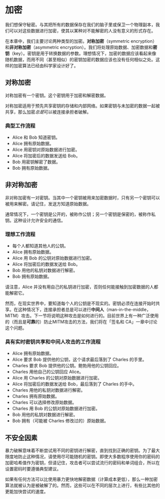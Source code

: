 # 加密

我们想保守秘密。与其把所有的数据保存在我们的脑子里或保卫一个物理副本，我们可以对这些数据进行加密，使其以某种对不能解密的人没有意义的形式存在。

在本章中，我们主要讨论两种类型的加密。**对称加密**（symmetric encryption）和**非对称加密**（asymmetric encryption）。我们将处理原始数据、加密数据和**密钥**（key）。密钥是用于转换数据的参数。理想情况下，加密的数据应该看起来像随机数据，而用不同（甚至相似）的密钥加密的数据应该也没有任何相似之处。这样的加密算法已经由科学家设计好了。

## 对称加密

对称加密有一个密钥。这个密钥用于加密和解密数据。

对称加密适用于预先共享密钥的存储和内部网络。如果密钥与未加密的数据一起被共享，那么加密*总是*可以被连接承担者破解。

### 典型工作流程

- Alice 和 Bob 知道密钥。
- Alice 拥有原始数据。
- Alice 用密钥对原始数据进行加密。
- Alice 将加密后的数据发送给 Bob。
- Bob 用密钥解密了数据。
- Bob 拥有原始数据。

## 非对称加密

非对称加密有一对密钥。当其中一个密钥被用来加密数据时，只有另一个密钥可以被用来解密。请记住，发送方知道原始数据。

通常情况下，一个密钥是公开的，被称作公钥；另一个密钥是保密的，被称作私钥。这种设计允许安全的通信。

### 理想工作流程

- 每个人都知道其他人的公钥。
- Alice 拥有原始数据。
- Alice 用 Bob 的公钥对原始数据进行加密。
- Alice 将加密后的数据发送给 Bob。
- Bob 用他的私钥对数据进行解密。
- Bob 拥有原始数据。

请注意，Alice 并没有用自己的私钥进行加密，否则任何能接触到加密数据的人都能解密它。

然而，在现实世界中，要知道每个人的公钥是不现实的。密钥必须在连接开始时共享。在这种情况下，连接承担者总是可以进行**中间人**（man-in-the-middle，MITM）攻击。下一节将说明这种攻击是如何进行的。目前世界上有一种广泛使用的（而且是**可靠**的）防止MITM攻击的方法，我们将在「签名和 CA」一章中讨论这个问题。


### 具有实时密钥共享和中间人攻击的工作流程

- Alice 拥有原始数据。
- Alice 要求 Bob 提供他的公钥，这个请求最后落到了 Charles 的手里。
- Charles 要求 Bob 提供他的公钥。鲍勃用他的公钥回应。
- Charles 用他自己的公钥回应 Alice。
- Alice 用 Charles 的公钥对原始数据进行加密。
- Alice 将加密后的数据发送给 Bob，最后落到了 Charles 的手中。
- Charles 用他的私钥对数据进行解密。
- Charles 拥有原始数据。
- Charles 可以选择修改原始数据。
- Charles 用 Bob 的公钥对原始数据进行加密。
- Bob 用他的私钥对数据进行解密。
- Bob 拥有（可能被 Charles 修改过的）原始数据。

## 不安全因素

暴力破解意味着不断尝试用不同的密钥进行解密，直到找到正确的密钥。为了最大限度地防止这种情况，请使用尽可能随机的密钥。即使大多数程序使用你的密码的加密哈希值作为密钥，但请记住，攻击者可以尝试流行的密码和单词组合，所以在设置密码时要遵循典型建议。

如果有任何方法可以比使用暴力更快地解密数据（计算成本更低），那么一种加密算法就被认为是被破解了的。然而，这些可以在不同的层次上进行，有些比其他的更能加快尝试的速度。